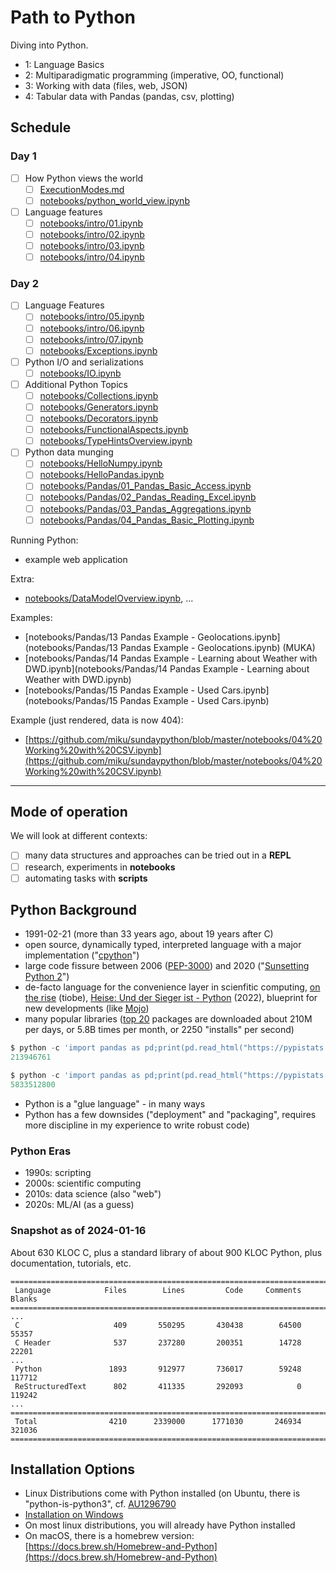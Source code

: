 # Path to Python

Diving into Python.

* 1: Language Basics
* 2: Multiparadigmatic programming (imperative, OO, functional)
* 3: Working with data (files, web, JSON)
* 4: Tabular data with Pandas (pandas, csv, plotting)

## Schedule

### Day 1

* [ ] How Python views the world
    * [ ] [ExecutionModes.md](ExecutionModes.md)
    * [ ] [notebooks/python_world_view.ipynb](notebooks/python_world_view.ipynb)
* [ ] Language features
    * [ ] [notebooks/intro/01.ipynb](notebooks/intro/01.ipynb)
    * [ ] [notebooks/intro/02.ipynb](notebooks/intro/02.ipynb)
    * [ ] [notebooks/intro/03.ipynb](notebooks/intro/03.ipynb)
    * [ ] [notebooks/intro/04.ipynb](notebooks/intro/04.ipynb)

### Day 2

* [ ] Language Features
    * [ ] [notebooks/intro/05.ipynb](notebooks/intro/05.ipynb)
    * [ ] [notebooks/intro/06.ipynb](notebooks/intro/06.ipynb)
    * [ ] [notebooks/intro/07.ipynb](notebooks/intro/07.ipynb)
    * [ ] [notebooks/Exceptions.ipynb](notebooks/Exceptions.ipynb)
* [ ] Python I/O and serializations
    * [ ] [notebooks/IO.ipynb](notebooks/IO.ipynb)
* [ ] Additional Python Topics
    * [ ] [notebooks/Collections.ipynb](notebooks/Collections.ipynb)
    * [ ] [notebooks/Generators.ipynb](notebooks/Generators.ipynb)
    * [ ] [notebooks/Decorators.ipynb](notebooks/Decorators.ipynb)
    * [ ] [notebooks/FunctionalAspects.ipynb](notebooks/FunctionalAspects.ipynb)
    * [ ] [notebooks/TypeHintsOverview.ipynb](notebooks/TypeHintsOverview.ipynb)
* [ ] Python data munging
    * [ ] [notebooks/HelloNumpy.ipynb](notebooks/HelloNumpy.ipynb)
    * [ ] [notebooks/HelloPandas.ipynb](notebooks/HelloPandas.ipynb)
    * [ ] [notebooks/Pandas/01_Pandas_Basic_Access.ipynb](notebooks/Pandas/01_Pandas_Basic_Access.ipynb)
    * [ ] [notebooks/Pandas/02_Pandas_Reading_Excel.ipynb](notebooks/Pandas/02_Pandas_Reading_Excel.ipynb)
    * [ ] [notebooks/Pandas/03_Pandas_Aggregations.ipynb](notebooks/Pandas/03_Pandas_Aggregations.ipynb)
    * [ ] [notebooks/Pandas/04_Pandas_Basic_Plotting.ipynb](notebooks/Pandas/04_Pandas_Basic_Plotting.ipynb)

Running Python:

* example web application

Extra:

* [notebooks/DataModelOverview.ipynb](notebooks/DataModelOverview.ipynb), ...


Examples:

* [notebooks/Pandas/13 Pandas Example - Geolocations.ipynb](notebooks/Pandas/13 Pandas Example - Geolocations.ipynb) (MUKA)
* [notebooks/Pandas/14 Pandas Example - Learning about Weather with DWD.ipynb](notebooks/Pandas/14 Pandas Example - Learning about Weather with DWD.ipynb)
* [notebooks/Pandas/15 Pandas Example - Used Cars.ipynb](notebooks/Pandas/15 Pandas Example - Used Cars.ipynb)

Example (just rendered, data is now 404):

* [https://github.com/miku/sundaypython/blob/master/notebooks/04%20Working%20with%20CSV.ipynb](https://github.com/miku/sundaypython/blob/master/notebooks/04%20Working%20with%20CSV.ipynb)

<!--
    * [ ] Data munging
    * [ ] [notebooks/HelloPandas.ipynb](notebooks/HelloPandas.ipynb)
* [ ] Example AI project with LlamaIndex
    * [ ] [Projects/rag](Projects/rag)
-->
----

## Mode of operation

We will look at different contexts:

* [ ] many data structures and approaches can be tried out in a **REPL**
* [ ] research, experiments in **notebooks**
* [ ] automating tasks with **scripts**

## Python Background

* 1991-02-21 (more than 33 years ago, about 19 years after C)
* open source, dynamically typed, interpreted language with a major implementation ("[cpython](https://github.com/python/cpython/)")
* large code fissure between 2006 ([PEP-3000](https://peps.python.org/pep-3000/)) and 2020 ("[Sunsetting Python 2](https://www.python.org/doc/sunset-python-2/)")
* de-facto language for the convenience layer in scienfitic computing, [on the rise](https://www.tiobe.com/tiobe-index/python/) (tiobe), [Heise: Und der Sieger ist - Python](https://www.heise.de/news/TIOBE-Index-Und-der-Sieger-ist-Python-7216002.html) (2022), blueprint for new developments (like [Mojo](https://en.wikipedia.org/wiki/Mojo_(programming_language)))
* many popular libraries ([top 20](https://pypistats.org/top) packages are downloaded about 210M per days, or 5.8B times per month, or 2250 "installs" per second)

```python
$ python -c 'import pandas as pd;print(pd.read_html("https://pypistats.org/top")[1][2].sum())'
213946761

$ python -c 'import pandas as pd;print(pd.read_html("https://pypistats.org/top")[3][2].sum())'
5833512800
```

* Python is a "glue language" - in many ways
* Python has a few downsides ("deployment" and "packaging", requires more discipline in my experience to write robust code)

### Python Eras

* 1990s: scripting
* 2000s: scientific computing
* 2010s: data science (also "web")
* 2020s: ML/AI (as a guess)

### Snapshot as of 2024-01-16

About 630 KLOC C, plus a standard library of about 900 KLOC Python, plus
documentation, tutorials, etc.

```
===============================================================================
 Language            Files        Lines         Code     Comments       Blanks
===============================================================================
...
 C                     409       550295       430438        64500        55357
 C Header              537       237280       200351        14728        22201
...
 Python               1893       912977       736017        59248       117712
 ReStructuredText      802       411335       292093            0       119242
...
===============================================================================
 Total                4210      2339000      1771030       246934       321036
===============================================================================
```

## Installation Options

* Linux Distributions come with Python installed (on Ubuntu, there is
  "python-is-python3", cf. [AU1296790](https://askubuntu.com/questions/1296790/python-is-python3-package-in-ubuntu-20-04-what-is-it-and-what-does-it-actually)
* [Installation on Windows](InstallWindows.md)
* On most linux distributions, you will already have Python installed
* On macOS, there is a homebrew version: [https://docs.brew.sh/Homebrew-and-Python](https://docs.brew.sh/Homebrew-and-Python)

